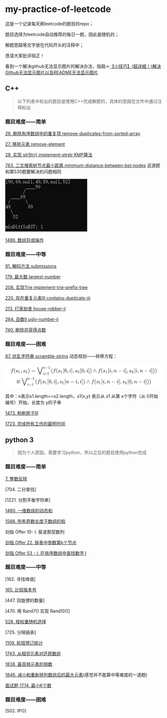 # my-practice-of-leetcode

这是一个记录每天刷leetcode的题目的repo；

题目选择为leetcode自动推荐的每日一题，因此是随机的；

解题思路等文字放在代码开头的注释中；

恳请大家批评指正！

看到一个解决github无法显示图片的解决办法，指路☞[【小技巧】(超详细！)解决Github无法显示图片以及README无法显示图片](https://blog.csdn.net/qq_41709370/article/details/106282229)

## C++

> 以下列表中标出的题目是使用C++完成解题的，具体的思路在文件中通过注释标出

### 题目难度——简单

[26. 删除有序数组中的重复项 remove-duplicates-from-sorted-array](https://github.com/honeysuckcle/my-practice-of-leetcode/blob/main/easy/26%20remove-duplicates-from-sorted-array.cpp)

[27. 移除元素 remove-element](https://github.com/honeysuckcle/my-practice-of-leetcode/blob/main/easy/27%20remove-element.cpp)

[28. 实现 strStr() implement-strstr KMP算法](https://github.com/honeysuckcle/my-practice-of-leetcode/blob/main/easy/28实现strStr.cpp)

[783. 二叉搜索树节点最小距离 minimum-distance-between-bst-nodes](https://github.com/honeysuckcle/my-practice-of-leetcode/blob/main/easy/783%20%E4%BA%8C%E5%8F%89%E6%90%9C%E7%B4%A2%E6%A0%91%E8%8A%82%E7%82%B9%E6%9C%80%E5%B0%8F%E8%B7%9D%E7%A6%BB%20AC.cpp)
这道题和第530题要解决的问题相同

![783 运行截图 /pic/783.jpg](pic/783.jpg)

[1486. 数组异或操作](https://github.com/honeysuckcle/my-practice-of-leetcode/blob/main/easy/1486xor-operation-in-an-array.cpp)


### 题目难度——中等

[91. 解码方法 submissions](https://github.com/honeysuckcle/my-practice-of-leetcode/blob/main/medium/91submissions.cpp)

[179. 最大数 largest-number](https://github.com/honeysuckcle/my-practice-of-leetcode/blob/main/medium/179%20%E6%9C%80%E5%A4%A7%E6%95%B0%20AC.cpp)

[208. 实现Trie implement-trie-prefix-tree](https://github.com/honeysuckcle/my-practice-of-leetcode/blob/main/medium/208%20%E5%AE%9E%E7%8E%B0Trie%20AC.cpp)

[220. 存在重复元素Ⅲ contains-duplicate-iii](https://github.com/honeysuckcle/my-practice-of-leetcode/blob/main/medium/220%20contains-duplicate-iii.cpp)

[213. 打家劫舍 house-robber-ii](https://github.com/honeysuckcle/my-practice-of-leetcode/blob/main/medium/213%20%E6%89%93%E5%AE%B6%E5%8A%AB%E8%88%8D%E2%85%A1%20AC%200ms.cpp)

[264. 丑数Ⅱ ugly-number-ii](https://github.com/honeysuckcle/my-practice-of-leetcode/blob/main/medium/264%20%E4%B8%91%E6%95%B02%20AC.cpp)

[740. 删除并获得点数](https://github.com/honeysuckcle/my-practice-of-leetcode/blob/main/medium/740delete-and-earn.cpp)

### 题目难度——困难

[87. 扰乱字符串 scramble-string](https://github.com/honeysuckcle/my-practice-of-leetcode/blob/main/hard/87%20scramble-string.cpp)
动态规划——转移方程：

![转移方程 /pic/87.png](./pic/87.png)

其中：n表示s1.length==s2.length，*s*1(*x*,*y*) 表示从 *s*1 从第 x个字符（从 0开始编号）开始，长度为 y的子串

[1473. 粉刷房子Ⅲ](https://github.com/honeysuckcle/my-practice-of-leetcode/blob/main/hard/1473-iteration-AC.cpp)

[1723. 完成所有工作的最短时间](https://github.com/honeysuckcle/my-practice-of-leetcode/blob/main/hard/1723find-minimum-time-to-finish-all-jobs.cpp)

## python 3

> 因为个人原因，需要学习python，所以之后的题目使用python完成

### 题目难度——简单
[7. 整数反转](https://github.com/honeysuckcle/my-practice-of-leetcode/blob/main/easy/7.reverse-integer.py)

[704. 二分查找]

[1221. 分割平衡字符串]

[1480. 一维数组的动态和](https://github.com/honeysuckcle/my-practice-of-leetcode/blob/main/easy/1480running-sum-of-1d-array.py)

[1588. 所有奇数长度子数组的和](https://github.com/honeysuckcle/my-practice-of-leetcode/blob/main/easy/1588sum-of-all-odd-length-subarrays.py)

剑指 Offer 10- I. 斐波那契数列

[剑指 Offer 22. 链表中倒数第k个节点](https://github.com/honeysuckcle/my-practice-of-leetcode/blob/main/easy/%E5%89%91%E6%8C%87%20Offer%2022.%20%E9%93%BE%E8%A1%A8%E4%B8%AD%E5%80%92%E6%95%B0%E7%AC%ACk%E4%B8%AA%E8%8A%82%E7%82%B9.py)

[剑指 Offer 53 - I. 在排序数组中查找数字 I](https://github.com/honeysuckcle/my-practice-of-leetcode/blob/main/easy/offer53-zai-pai-xu-shu-zu-zhong-cha-zhao-shu-zi-lcof.py)

### 题目难度——中等

[162. 寻找峰值]

[165. 比较版本号](https://github.com/honeysuckcle/my-practice-of-leetcode/blob/main/medium/165%20compare-version-numbers.py)

[447. 回旋镖的数量]

[470. 用 Rand7() 实现 Rand10()]

[528. 按权重随机选择](https://github.com/honeysuckcle/my-practice-of-leetcode/blob/main/medium/528random-pick-with-weight.py)

[725. 分隔链表]

[1109. 航班预订统计](https://github.com/honeysuckcle/my-practice-of-leetcode/blob/main/medium/1109corporate-flight-bookings.py)

[1743. 从相邻元素对还原数组](https://github.com/honeysuckcle/my-practice-of-leetcode/blob/main/medium/1743.restore-the-array-from-adjacent-pairs/AC.py)

[1838. 最高频元素的频数](https://github.com/honeysuckcle/my-practice-of-leetcode/blob/main/medium/1838%20frequency-of-the-most-frequent-element.py)

[1846. 减小和重新排列数组后的最大元素](https://leetcode-cn.com/problems/maximum-element-after-decreasing-and-rearranging/)(感觉并不能算中等难度的一道题)

[面试题 17.14. 最小K个数](https://github.com/honeysuckcle/my-practice-of-leetcode/blob/main/medium/%E9%9D%A2%E8%AF%95%E9%A2%98%2017.14.%20%E6%9C%80%E5%B0%8FK%E4%B8%AA%E6%95%B0.py)

### 题目难度——困难

[502. IPO]
